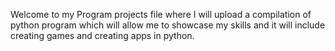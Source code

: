Welcome to my Program projects file where I will upload a compilation of python program which will allow me to showcase my skills and it will include creating games and creating apps in python.
